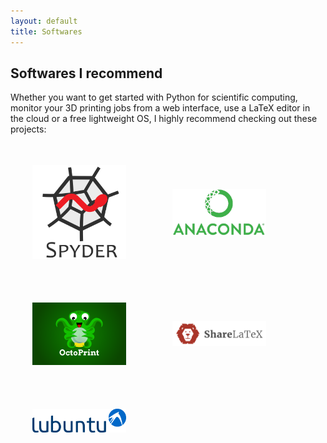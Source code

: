 ```yaml
---
layout: default
title: Softwares
---
```

## Softwares I recommend

Whether you want to get started with Python for scientific computing, monitor your 3D printing jobs from a web interface, use a LaTeX editor in the cloud or a free lightweight OS, I highly recommend checking out these projects:

<a href="https://www.spyder-ide.org/" target="_blank"><img src="img/spyder.jpg" alt="Spyder" width="150" vspace="35" hspace="35" align="middle"></a>
<a href="https://www.anaconda.com" target="_blank"><img src="img/anaconda.jpg" alt="Anaconda" width="150" vspace="35" hspace="35" align="middle"></a>
<a href="https://octoprint.org/" target="_blank"><img src="img/octoprint.jpg" alt="OctoPrint" width="150" vspace="35" hspace="35" align="middle"></a>
<a href="https://www.sharelatex.com" target="_blank"><img src="img/sharelatex.jpg" alt="ShareLaTeX" width="150" vspace="35" hspace="35" align="middle"></a>
<a href="https://wiki.ubuntu.com/Lubuntu" target="_blank"><img src="img/lubuntu.jpg" alt="Lubuntu" width="150" vspace="35" hspace="35" align="middle"></a>
